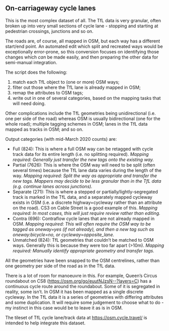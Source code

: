 ## On-carriageway cycle lanes

This is the most complex dataset of all. The TfL data is very granular, often broken up into very small sections of cycle lane - stopping and starting at pedestrian crossings, junctions and so on.

The roads are, of course, all mapped in OSM, but each way has a different start/end point. An automated edit which split and recreated ways would be exceptionally error-prone, so this conversion focuses on identifying those changes which _can_ be made easily, and then preparing the other data for semi-manual integration.

The script does the following:

1. match each TfL object to (one or more) OSM ways;
2. filter out those where the TfL lane is already mapped in OSM;
3. remap the attributes to OSM tags;
4. write out in one of several categories, based on the mapping tasks that will need doing.

Other complications include the TfL geometries being unidirectional (i.e. one per side of the road) whereas OSM is usually bidirectional (one for the whole road); multiple tagging schemes in OSM; lanes in the TfL data mapped as tracks in OSM; and so on.

Output categories (with mid-March 2020 counts) are:

* Full (824): This is where a full OSM way can be retagged with cycle track data for its entire length (i.e. no splitting required). _Mapping required: Generally just transfer the new tags onto the existing way._
* Partial (7626): This is where the OSM way will need to be split (often several times) because the TfL lane data varies during the length of the way. _Mapping required: Split the way as appropriate and transfer the new tags. Mappers may decide to be less granular than in the TfL data (e.g. continue lanes across junctions)._
* Separate (271): This is where a stepped or partially/lightly-segregated track is marked in the TfL data, and a separately mapped cycleway exists in OSM (i.e. a discrete highway=cycleway rather than an attribute on the road). CS3 on Cable Street is a good example of this. _Mapping required: In most cases, this will just require review rather than editing._
* Contra (696): Contraflow cycle lanes that are not already mapped in OSM. _Mapping required: This will often require the OSM way to be tagged as oneway=yes (if not already), and then a new tag such as oneway:bicycle=no, or cycleway=opposite_lane._
* Unmatched (824): TfL geometries that couldn’t be matched to OSM ways. Generally this is because they were too far apart (>10m). _Mapping required: Manually identify appropriate geometry and transfer tags._

All the geometries have been snapped to the OSM centrelines, rather than one geometry per side of the road as in the TfL data.

There is a lot of room for manoeuvre in this. For example, Queen’s Circus roundabout on CS8 (https://osm.org/go/euutNJzsN--?layers=C) has a continuous cycle route around the roundabout. Some of it is segregated in reality, some isn’t. In OSM it has been mapped as a single discrete cycleway. In the TfL data it is a series of geometries with differing attributes and some duplication. It will require some judgement to choose what to do - my instinct in this case would be to leave it as is in OSM.

The tileset of TfL cycle lane/track data at https://osm.cycle.travel/ is intended to help integrate this dataset.